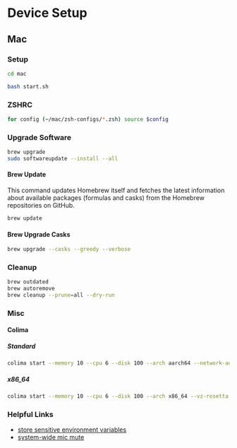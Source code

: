 # Device Setup

## Mac

### Setup

```zsh
cd mac

bash start.sh
```

### ZSHRC

```zsh
for config (~/mac/zsh-configs/*.zsh) source $config
```

### Upgrade Software

```zsh
brew upgrade
sudo softwareupdate --install --all
```

#### Brew Update

This command updates Homebrew itself and fetches the latest information about available packages (formulas and casks) from the Homebrew repositories on GitHub.

```zsh
brew update
```

#### Brew Upgrade Casks

```zsh
brew upgrade --casks --greedy --verbose
```

### Cleanup

```zsh
brew outdated
brew autoremove
brew cleanup --prune=all --dry-run
```

### Misc

#### Colima

##### Standard

```bash
colima start --memory 10 --cpu 6 --disk 100 --arch aarch64 --network-address
```

##### x86_64

```bash
colima start --memory 10 --cpu 6 --disk 100 --arch x86_64 --vz-rosetta --vm-type=vz --mount-type=virtiofs
```

### Helpful Links

- [store sensitive environment variables](https://medium.com/@johnjjung/how-to-store-sensitive-environment-variables-on-macos-76bd5ba464f6)
- [system-wide mic mute](https://brett.cloud/mic-mute/)

